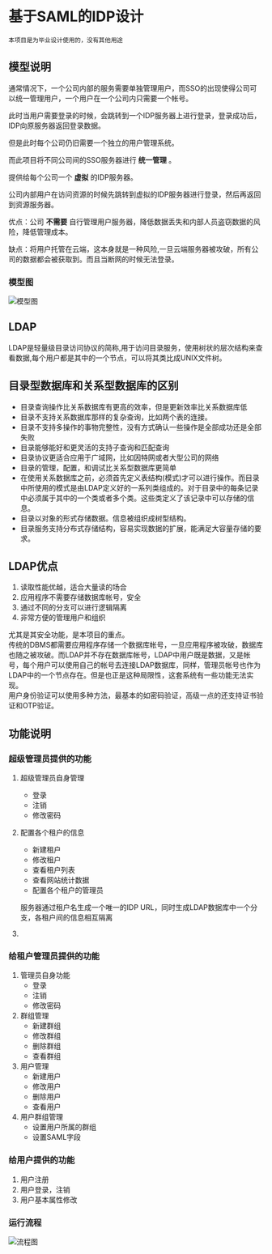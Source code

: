 # 基于SAML的IDP设计

	本项目是为毕业设计使用的，没有其他用途

## 模型说明

通常情况下，一个公司内部的服务需要单独管理用户，而SSO的出现使得公司可以统一管理用户，一个用户在一个公司内只需要一个帐号。

此时当用户需要登录的时候，会跳转到一个IDP服务器上进行登录，登录成功后，IDP向原服务器返回登录数据。

但是此时每个公司仍旧需要一个独立的用户管理系统。

而此项目将不同公司间的SSO服务器进行 **统一管理** 。

提供给每个公司一个 **虚拟** 的IDP服务器。

公司内部用户在访问资源的时候先跳转到虚拟的IDP服务器进行登录，然后再返回到资源服务器。

优点：公司 **不需要** 自行管理用户服务器，降低数据丢失和内部人员盗窃数据的风险，降低管理成本。

缺点：将用户托管在云端，这本身就是一种风险,一旦云端服务器被攻破，所有公司的数据都会被获取到。而且当断网的时候无法登录。

### 模型图

![模型图](http://ww1.sinaimg.cn/large/a74ecc4cjw1e3qn9ocnqij.jpg "设计模型图")

## LDAP

LDAP是轻量级目录访问协议的简称,用于访问目录服务，使用树状的层次结构来查看数据,每个用户都是其中的一个节点，可以将其类比成UNIX文件树。  

## 目录型数据库和关系型数据库的区别

* 目录查询操作比关系数据库有更高的效率，但是更新效率比关系数据库低
* 目录不支持关系数据库那样的复杂查询，比如两个表的连接。
* 目录不支持多操作的事物完整性，没有方式确认一些操作是全部成功还是全部失败
* 目录能够能好和更灵活的支持子查询和匹配查询
* 目录协议更适合应用于广域网，比如因特网或者大型公司的网络
* 目录的管理，配置，和调试比关系型数据库更简单
* 在使用关系数据库之前，必须首先定义表结构(模式)才可以进行操作。而目录中所使用的模式是由LDAP定义好的一系列类组成的。对于目录中的每条记录中必须属于其中的一个类或者多个类。这些类定义了该记录中可以存储的信息。
* 目录以对象的形式存储数据。信息被组织成树型结构。
* 目录服务支持分布式存储结构，容易实现数据的扩展，能满足大容量存储的要求。


## LDAP优点

1. 读取性能优越，适合大量读的场合
2. 应用程序不需要存储数据库帐号，安全
3. 通过不同的分支可以进行逻辑隔离
4. 非常方便的管理用户和组织

尤其是其安全功能，是本项目的重点。  
传统的DBMS都需要应用程序存储一个数据库帐号，一旦应用程序被攻破，数据库也随之被攻破。而LDAP并不存在数据库帐号，LDAP中用户既是数据，又是帐号，每个用户可以使用自己的帐号去连接LDAP数据库，同样，管理员帐号也作为LDAP中的一个节点存在。但是也正是这种局限性，这套系统有一些功能无法实现。  
用户身份验证可以使用多种方法，最基本的如密码验证，高级一点的还支持证书验证和OTP验证。

## 功能说明

### 超级管理员提供的功能

1. 超级管理员自身管理  
    * 登录
    * 注销
    * 修改密码
	
2. 配置各个租户的信息

    * 新建租户 
    * 修改租户 
    * 查看租户列表 
    * 查看网站统计数据
    * 配置各个租户的管理员

    服务器通过租户名生成一个唯一的IDP URL，同时生成LDAP数据库中一个分支，各租户间的信息相互隔离

3. 

### 给租户管理员提供的功能

1. 管理员自身功能
    * 登录
    * 注销
    * 修改密码
2. 群组管理
    * 新建群组
    * 修改群组
    * 删除群组
    * 查看群组
3. 用户管理
    * 新建用户
    * 修改用户
    * 删除用户
    * 查看用户
4. 用户群组管理
    * 设置用户所属的群组
    * 设置SAML字段


### 给用户提供的功能

1. 用户注册
2. 用户登录，注销
3. 用户基本属性修改 

### 运行流程

![流程图](http://ww4.sinaimg.cn/large/a74eed94jw1e3qnc3hkaoj.jpg "运行流程图")
